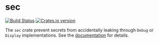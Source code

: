 sec
===

[![Build Status](https://travis-ci.org/49nord/sec-rs.svg?branch=master)](https://travis-ci.org/49nord/sec-rs)
[![Crates.io version](https://img.shields.io/crates/v/sec.svg)](https://crates.io/crates/sec)

The `sec` crate prevent secrets from accidentally leaking through `Debug` or `Display` implementations. See the [documentation](https://docs.rs/sec) for details.
